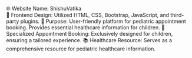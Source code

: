 🌐 Website Name: ShishuVatika <br/>
🎨 Frontend Design:
Utilized HTML, CSS, Bootstrap, JavaScript, and third-party plugins.
🏥 Purpose:
User-friendly platform for pediatric appointment booking.
Provides essential healthcare information for children.
📅 Specialized Appointment Booking:
Exclusively designed for children, ensuring a tailored experience.
📚 Healthcare Resource:
Serves as a comprehensive resource for pediatric healthcare information.
